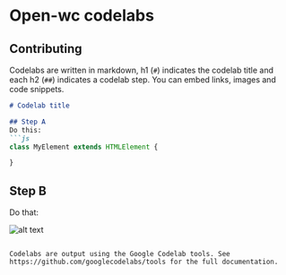 # Open-wc codelabs

## Contributing
Codelabs are written in markdown, h1 (`#`) indicates the codelab title and each h2 (`##`) indicates a codelab step. You can embed links, images and code snippets.

```md
# Codelab title

## Step A
Do this:
```js
class MyElement extends HTMLElement {

}
```

## Step B
Do that:

![alt text](./assets/foo.png)
```

Codelabs are output using the Google Codelab tools. See https://github.com/googlecodelabs/tools for the full documentation.